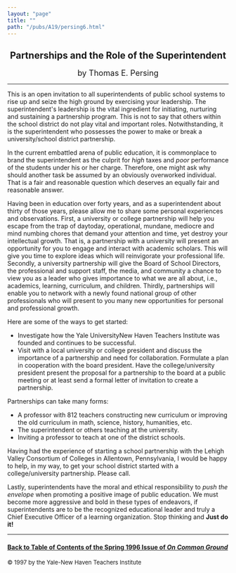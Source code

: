 ```yaml
---
layout: "page"
title: ""
path: "/pubs/A19/persing6.html"
---
```

<main>
<center><h2>
Partnerships and the Role of the Superintendent</h2>
<font size="+1">by Thomas E. Persing</font>
</center><hr/>
This is an open invitation to all superintendents of public school
systems to rise up and seize the high ground by exercising your
leadership. The superintendent's leadership is the vital ingredient for
initiating, nurturing and sustaining a partnership program. This is  not
to say that others within the school district do not play vital and
important roles. Notwithstanding, it is the superintendent who  possesses
the power to make or break a university/school district  partnership.
<p>
In the current embattled arena of public education, it is  commonplace to
brand the superintendent as the culprit for <i>high</i>  taxes and
<i>poor</i> performance of the students under his or her charge.
Therefore, one might ask why should another task be assumed by an
obviously overworked individual. That is a fair and reasonable  question
which deserves an equally fair and reasonable answer.
</p><p>
Having been in education over forty years, and as a superintendent  about
thirty of those years, please allow me to share some personal  experiences
and observations. First, a university or college  partnership will help
you escape from the trap of day­to­day,  operational, mundane,
mediocre and mind numbing chores that  demand your attention and time, yet
destroy your intellectual  growth. That is, a partnership with a
university will present an  opportunity for you to engage and interact
with academic scholars.  This will give you time to explore ideas which
will reinvigorate your  professional life. Secondly, a university
partnership will give the  Board of School Directors, the professional and
support staff, the  media, and community a chance to view you as a leader
who gives  importance to what we are all about, i.e., academics, learning,
curriculum, and children. Thirdly, partnerships will enable you to
network with a newly found national group of other professionals  who will
present to you many new opportunities for personal and  professional
growth.
</p><p>
Here are some of the ways to get started: 
</p><ul><li>Investigate how the Yale University­New Haven Teachers
Institute  was founded and continues to be successful. 
</li><li>Visit with a local university or college president and discuss the
importance of a partnership and need for collaboration. Formulate a  plan
in cooperation with the board president. Have the  college/university
president present the proposal for a partnership  to the board at a public
meeting or at least send a formal letter of  invitation to create a
partnership.
</li></ul>
Partnerships can take many forms: 
<ul>
<li>A professor with 8­12 teachers constructing new curriculum or
improving the old curriculum in math, science, history, humanities,  etc. 
</li><li>The superintendent or others teaching at the university. 
</li><li>Inviting a professor to teach at one of the district schools.
</li></ul>
Having had the experience of starting a school partnership with the
Lehigh Valley Consortium of Colleges in Allentown, Pennsylvania, I  would
be happy to help, in my way, to get your school district  started with a
college/university partnership. Please call.
<p>
Lastly, superintendents have the moral and ethical responsibility to
<i>push the envelope</i> when promoting a positive image of public
education. We must become more aggressive and bold in these types  of
endeavors, if superintendents are to be the recognized educational  leader
and truly a Chief Executive Officer of a learning organization.  Stop
thinking and <b>Just do it!</b>
</p><hr/>
<h4><a href=".\">Back to
Table of Contents of the Spring  1996 Issue of <i>On Common
Ground</i></a>
</h4>
<font size="-1">© 1997 by the Yale-New Haven Teachers Institute
</font></main>